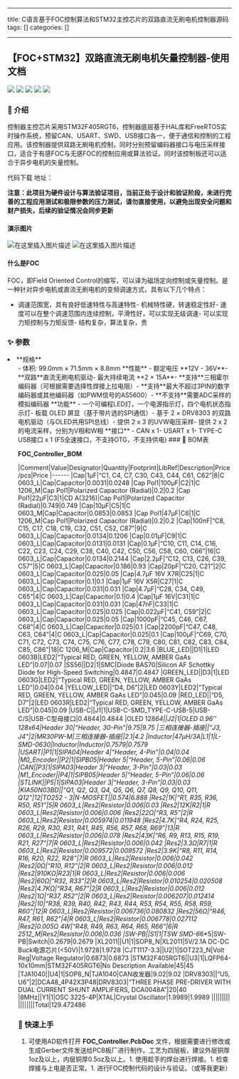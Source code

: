 
--- 
title:  C语言基于FOC控制算法和STM32主控芯片的双路直流无刷电机控制器源码 
tags: []
categories: [] 

---
## 【FOC+STM32】双路直流无刷电机矢量控制器-使用文档

 <img src="https://img.shields.io/badge/Release-v0.1.0-blue"> <img src="https://img.shields.io/badge/dynamic/json?style=flat-square&amp;label=Gitee%20stars&amp;url=https://gitee.com/api/v5/repos/luheqiu/motor-controller-with-foc&amp;query=$.stargazers_count"> <img src="https://img.shields.io/badge/Platform-KEIL%20&amp;%20AD-lightgray"> <img src="https://img.shields.io/badge/Progress-%E6%A8%A1%E5%9D%97%E8%AE%BE%E8%AE%A1%E4%B8%AD-yellow"> <img src="https://img.shields.io/badge/Language-C-brightgreen"> 

### 📕 介绍

控制器主控芯片采用STM32F405RGT6，控制器底层基于HAL库和FreeRTOS实时操作系统，预留CAN、USART、SWD、USB接口各一，便于通信和控制的工程应用。该控制器提供双路无刷电机控制，同时分别预留编码器接口与电压采样接口，适合于有感FOC与无感FOC的控制应用或算法验证。同时该控制板还可以适合于异步电机的矢量控制。

代码下载 地址：

>  
 **注意：此项目为硬件设计与算法验证项目，当前正处于设计和验证阶段，未进行完善的工程应用测试和极限参数的压力测试，请勿直接使用，以避免出现安全问题和财产损失，后续的验证情况会同步更新** 


#### 演示图片

<img src="https://img-blog.csdnimg.cn/7dd03a08dc9d458b8bda06007ed0ac43.png" alt="在这里插入图片描述"> <img src="https://img-blog.csdnimg.cn/d9cbe17964604ed3a944bf1a67e496a3.png" alt="在这里插入图片描述">

#### 什么是FOC

FOC，即Field Oriented Control的缩写，可以译为磁场定向控制或矢量控制。是一种针对异步电机或直流无刷电机的变频调速方式，具有以下几个特点：
- 调速范围宽，具有良好低速特性与高速特性- 机械特性硬，转速稳定性好- 速度可以在整个调速范围内连续控制，平滑性好，可以实现无级调速- 可以实现力矩控制与力矩反馈- 结构复杂，算法复杂，贵
### ✨ 参数
<li> **规格** 
  <ul>- 体积: 99.0mm × 71.5mm × 8.8mm
**性能**
- 额定电压 **12V - 36V**- **双路**直流无刷电机驱动- 最大持续电流 **2 × 15A**- **支持**三相霍尔编码器（可根据需要选择性焊接上拉电阻）- **支持**最大不超过3PIN的数字编码器或其他编码器（如PWM信号的AS5600）- **不支持**需要ADC采样的模拟编码器
**功能**
- 一个可编程LED灯，一个电源指示灯，四个电机状态指示灯- 板载 OLED 屏显（基于带片选的SPI通信）- 基于 2 × DRV8303 的双路电机驱动（与OLED共用SPI总线）- 提供 2 x 3 的UVW电压采样- 提供 2 x 2 的电流采样，分别为V相和W相
**接口**
- CAN x 1- USART x 1- TYPE-C USB接口 x 1 (FS全速接口，不支持OTG，不支持供电)
### 📄 BOM表

**FOC_Controller_BOM**

|Comment|Value|Designator|Quantity|Footprint|LibRef|Description|Price/pcs|Price
|------
|Cap|1μF|“C1, C4, C7, C30, C43, C44, C61, C62”|8|C 0603_L|Cap|Capacitor|0.0031|0.0248
|Cap Pol1|100μF|C2|1|C 1206_M|Cap Pol1|Polarized Capacitor (Radial)|0.2|0.2
|Cap Pol1|22μF|C3|1|CD A(3216)|Cap Pol1|Polarized Capacitor (Radial)|0.749|0.749
|Cap|10μF|C5|1|C 0603_M|Cap|Capacitor|0.0853|0.0853
|Cap Pol1|47μF|C6|1|C 1206_M|Cap Pol1|Polarized Capacitor (Radial)|0.2|0.2
|Cap|100nF|“C8, C15, C17, C18, C19, C32, C51, C52, C87”|9|C 0603_L|Cap|Capacitor|0.0134|0.1206
|Cap|0.01μF|C9|1|C 0603_L|Cap|Capacitor|0.0131|0.0131
|Cap|0.1μF|“C10, C11, C14, C16, C22, C23, C24, C29, C38, C40, C42, C50, C56, C58, C60, C66”|16|C 0603_L|Cap|Capacitor|0.0134|0.2144
|Cap|2.2μF|“C12, C13, C26, C39, C57”|5|C 0603_L|Cap|Capacitor|0.186|0.93
|Cap|20pF|“C20, C21”|2|C 0603_L|Cap|Capacitor|0.025|0.05
|Cap|4.7μF 16V X7R|C25|1|C 0603_L|Cap|Capacitor|0.1|0.1
|Cap|1μF 16V X5R|C27|1|C 0603_L|Cap|Capacitor|0.031|0.031
|Cap|4.7μF|“C28, C34, C49, C65”|4|C 0603_L|Cap|Capacitor|0.1|0.4
|Cap|1μF 16V|C31|1|C 0603_L|Cap|Capacitor|0.031|0.031
|Cap|47nF|C33|1|C 0603_L|Cap|Capacitor|0.025|0.025
|Cap|0.022μF|“C41, C59”|2|C 0603_L|Cap|Capacitor|0.025|0.05
|Cap|1000pF|“C45, C46, C67, C68”|4|C 0603_L|Cap|Capacitor|0.025|0.1
|Cap|2200pF|“C47, C48, C63, C64”|4|C 0603_L|Cap|Capacitor|0.025|0.1
|Cap|100μF|“C69, C70, C71, C72, C73, C74, C75, C76, C77, C78, C79, C80, C81, C82, C83, C84, C85, C86”|18|C 1206_M|Cap|Capacitor|0.2|3.6
|BLUE_LED||D1|1|LED 0603B|LED2|“Typical RED, GREEN, YELLOW, AMBER GaAs LED”|0.07|0.07
|SS56||D2|1|SMC|Diode BAS70|Silicon AF Schottky Diode for High-Speed Switching|0.4847|0.4847
|GREEN_LED||D3|1|LED 0603G|LED2|“Typical RED, GREEN, YELLOW, AMBER GaAs LED”|0.04|0.04
|YELLOW_LED||“D4, D6”|2|LED 0603Y|LED2|“Typical RED, GREEN, YELLOW, AMBER GaAs LED”|0.045|0.09
|RED_LED||“D5, D7”|2|LED 0603R|LED2|“Typical RED, GREEN, YELLOW, AMBER GaAs LED”|0.045|0.09
|USB-C||J1|1|USB-C-SMD_TYPE-C-USB-5|USB-C/S|USB-C型母接口|0.4844|0.4844
|OLED 128*64||J2|1|OLED 0.96’’ 128x64|Header 30|“Header, 30-Pin”|9.75|9.75
|三相连接器-插座||“J3, J4”|2|MR30PW-M|三相连接器-插座||2.1|4.2
|Inductor|47μH/3A|L1|1|L-SMD-0630|Inductor|Inductor|0.7579|0.7579
|USART||P1|1|SIPA04|Header 4|“Header, 4-Pin”|0.04|0.04
|M0_Encoder||P2|1|SIPB05|Header 5|“Header, 5-Pin”|0.06|0.06
|CAN||P3|1|SIPA03|Header 3|“Header, 3-Pin”|0.03|0.03
|M1_Encoder||P4|1|SIPB05|Header 5|“Header, 5-Pin”|0.06|0.06
|STLINK||P5|1|SIPA03|Header 3|“Header, 3-Pin”|0.03|0.03
|KIA50N03BD||“Q1, Q2, Q3, Q4, Q5, Q6, Q7, Q8, Q9, Q10, Q11, Q12”|12|TO252 - 3|N-MOSFET||0.574|6.888
|Res2|1K|“R1, R35, R36, R50, R51”|5|R 0603_L|Res2|Resistor|0.006|0.03
|Res2|12K|R2|1|R 0603_L|Res2|Resistor|0.006|0.006
|Res2|22Ω|“R3, R5”|2|R 0603_L|Res2|Resistor|0.005974|0.011948
|Res2|4.7K|“R4, R24, R25, R26, R29, R30, R31, R41, R45, R56, R57, R68, R69”|13|R 0603_L|Res2|Resistor|0.006|0.078
|Res2|43K|“R6, R9, R13, R15, R19, R21, R27”|7|R 0603_L|Res2|Resistor|0.006|0.042
|Res2|3.3Ω|R7|1|R 0603_L|Res2|Resistor|0.009572|0.009572
|Res2|3.9K|“R8, R11, R14, R16, R20, R22, R28”|7|R 0603_L|Res2|Resistor|0.006|0.042
|Res2|0Ω|“R10, R12”|2|R 0603_L|Res2|Resistor|0.006|0.012
|Res2|910KΩ|R23|1|R 0603_L|Res2|Resistor|0.006|0.006
|Res2|60Ω|“R32, R33”|2|R 0603_L|Res2|Resistor|0.010254|0.020508
|Res2|4.7KΩ|“R34, R67”|2|R 0603_L|Res2|Resistor|0.006|0.012
|Res2|1Ω|“R37, R52”|2|R 0603_L|Res2|Resistor|0.006207|0.012414
|Res2|10|“R38, R39, R40, R42, R43, R44, R53, R54, R55, R58, R59, R60”|12|R 0603_L|Res2|Resistor|0.006736|0.080832
|Res2|56Ω|“R46, R47, R61, R62”|4|R 0603_L|Res2|Resistor|0.006778|0.027112
|Res2|0.005Ω 4W|“R48, R49, R63, R64, R65, R66”|6|R 2512_M|Res2|Resistor|0.006|0.036
|SW-PB||S1|1|TSW SMD-6*6*5|SW-PB|Switch|0.2679|0.2679
|XL2011||U1|1|SOP8_N|XL2011|5V/2.1A DC-DC Buck电源芯片(&lt;50V)|1.9728|1.9728
|CJT1117-3.3||U2|1|SOT223_N|Volt Reg|Voltage Regulator|0.6873|0.6873
|STM32F405RGT6||U3|1|LQFP64-10x10mm|STM32F405RGT6|No Description Available|45|45
|TJA1040||U4|1|SOP8_N|TJA1040|CAN收发器|9.02|9.02
|DRV8303||“U5, U6”|2|DCA48_4P42X3P48|DRV8303|“THREE PHASE PRE-DRIVER WITH DUAL CURRENT SHUNT AMPLIFIERS, DCA0048A”|20|40
|8MHz||Y1|1|OSC 3225-4P|XTAL|Crystal Oscillator|1.9989|1.9989
|||||||||
||||||||Total|129.472486

### 🚀 快速上手
1. 可使用AD软件打开 **FOC_Controller.PcbDoc** 文件，根据需要进行修改或生成Gerber文件发送给PCB板厂进行制作。工艺为四层板，建议外层铜厚1oz及以上，内层铜厚0.5oz及以上。1. 使用趁手的焊台进行焊接。1. 检查焊接与上电是否正常。1. 进行FOC控制代码的设计与验证。（或等我更新）